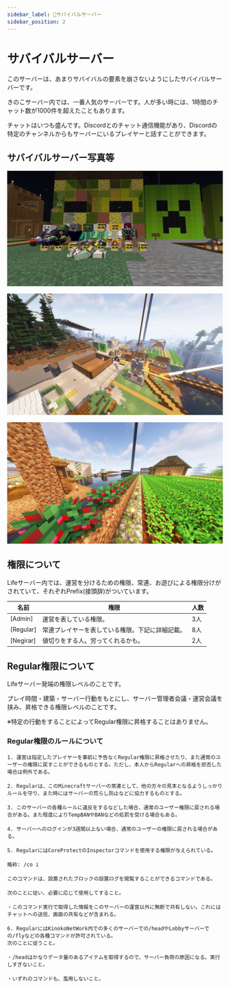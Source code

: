 ```yaml
---
sidebar_label: 🌳サバイバルサーバー
sidebar_position: 2
---
```

# サバイバルサーバー
このサーバーは、あまりサバイバルの要素を崩さないようにしたサバイバルサーバーです。

きのこサーバー内では、一番人気のサーバーです。人が多い時には、1時間のチャット数が1000件を超えたこともあります。

チャットはいつも盛んです。Discordとのチャット通信機能があり、Discordの特定のチャンネルからもサーバーにいるプレイヤーと話すことができます。

## サバイバルサーバー写真等
![](img/life_pic_1.png)

![](img/life_pic_2.jpg)

![](img/life_pic_3.jpeg)

## 権限について
Lifeサーバー内では、運営を分けるための権限、常連、お遊びによる権限分けがされていて、それぞれPrefix(接頭辞)がついています。

| 名前 | 権限 | 人数 |
| - | - | - |
| [Admin] | 運営を表している権限。 | 3人 |
| [Regular] | 常連プレイヤーを表している権限。下記に詳細記載。 | 8人 |
| [Negirar] | 値切りをする人。労ってくれるかも。 | 2人 |

## Regular権限について
Lifeサーバー発端の権限レベルのことです。

プレイ時間・建築・サーバー行動をもとにし、サーバー管理者会議・運営会議を挟み、昇格できる権限レベルのことです。

※特定の行動をすることによってRegular権限に昇格することはありません。

### Regular権限のルールについて
```
1. 運営は指定したプレイヤーを事前に予告なくRegular権限に昇格させたり、また通常のユーザーの権限に戻すことができるものとする。ただし、本人からRegularへの昇格を拒否した場合は例外である。

2. Regularは、このMinecraftサーバーの常連として、他の方々の見本となるようしっかりルールを守り、また時にはサーバーの荒らし防止などに協力するものとする。

3. このサーバーの各種ルールに違反をするなどした場合、通常のユーザー権限に戻される場合がある。また程度によりTempBANやBANなどの処罰を受ける場合もある。

4. サーバーへのログインが3週間以上ない場合、通常のユーザーの権限に戻される場合がある。

5. RegularにはCoreProtectのInspectorコマンドを使用する権限が与えられている。

略称: /co i

このコマンドは、設置されたブロックの設置ログを閲覧することができるコマンドである。

次のことに従い、必要に応じて使用してすること。

・このコマンド実行で取得した情報をこのサーバーの運営以外に無断で共有しない。これにはチャットへの送信、画面の共有などが含まれる。

6. RegularにはKinokoNetWork内での多くのサーバーでの/headやLobbyサーバーでの/flyなどの各種コマンドが許可されている。
次のことに従うこと。

・/headはかなりデータ量のあるアイテムを取得するので、サーバー負荷の原因になる。実行しすぎないこと。

・いずれのコマンドも、濫用しないこと。 
```
